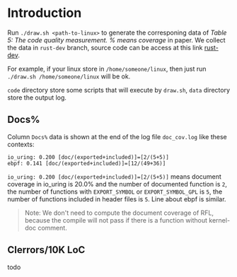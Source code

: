 # Introduction

Run `./draw.sh <path-to-linux>` to generate the corresponing data of *Table 5: The code quality measurement. % means coverage* in paper. We collect the data in `rust-dev` branch, source code can be access at this link [rust-dev](https://github.com/Rust-for-Linux/linux/tree/rust-dev/).

For example, if your linux store in `/home/someone/linux`, then just run `./draw.sh /home/someone/linux` will be ok.

`code` directory store some scripts that will execute by `draw.sh`, `data` directory store the output log.

## Docs%

Column `Docs%` data is shown at the end of the log file `doc_cov.log` like these contexts:

```plain-text
io_uring: 0.200 [doc/(exported+included)]=[2/(5+5)]
ebpf: 0.141 [doc/(exported+included)]=[12/(49+36)]
```

`io_uring: 0.200 [doc/(exported+included)]=[2/(5+5)]` means document coverage in io_uring is 20.0% and the number of documented function is `2`, the number of functions with `EXPORT_SYMBOL` or `EXPORT_SYMBOL_GPL` is `5`, the number of functions included in header files is `5`. Line about ebpf is similar.

> Note: We don't need to compute the document coverage of RFL, because the compile will not pass if there is a function without kernel-doc comment.

## CIerrors/10K LoC

todo